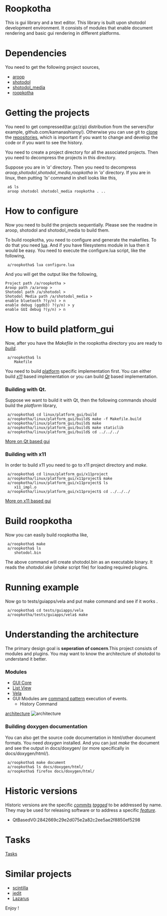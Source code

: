 Roopkotha
=========

This is gui library and a text editor. This library is built upon shotodol development environment. It consists of modules that enable document rendering and basic gui rendering in different platforms.

Dependencies
============

You need to get the following project sources,

- [aroop](https://github.com/kamanashisroy/aroop)
- [shotodol](https://github.com/kamanashisroy/shotodol)
- [shotodol\_media](https://github.com/kamanashisroy/shotodol_media)
- [roopkotha](https://github.com/kamanashisroy/roopkotha)


Getting the projects
====================

You need to get compressed(tar.gz/zip) distribution from the servers(for example, github.com/kamanashisroy/). Otherwise you can use git to [clone](http://git-scm.com/docs/git-clone) the [repositories](http://en.wikipedia.org/wiki/Repository_%28version_control%29), which is important if you want to change and develop the code or if you want to see the history.

You need to create a project directory for all the associated projects. Then you need to decompress the projects in this directory.

Suppose you are in _'a'_ directory. Then you need to decompress _aroop_,_shotodol_,_shotodol\_media_,_roopkotha_ in _'a'_ directory. If you are in linux, then putting _'ls'_ command in shell looks like this,

```
 a$ ls 
 aroop shotodol shotodol_media roopkotha . .. 
```


How to configure
===============

Now you need to build the projects sequentially. Please see the readme in aroop, shotodol and shotodol\_media to build them.

To build roopkotha, you need to configure and generate the makefiles. To do that you need [lua](http://www.lua.org/). And if you have filesystems module in lua then it would be easy. You need to execute the configure.lua script, like the following,

```
 a/roopkotha$ lua configure.lua
```

And you will get the output like the following,

```
Project path /a/roopkotha > 
Aroop path /a/aroop > 
Shotodol path /a/shotodol > 
Shotodol Media path /a/shotodol_media > 
enable bluetooth ?(y/n) > n
enable debug (ggdb3) ?(y/n) > y
enable GUI debug ?(y/n) > n
```

How to build platform\_gui
======================

Now, after you have the _Makefile_ in the roopkotha directory you are ready to [_build_](http://en.wikipedia.org/wiki/Software_build).
```
 a/roopkotha$ ls
	Makefile
```
You need to build [platform](http://en.wikipedia.org/wiki/Computing_platform) specific implementation first. You can either build [_x11_](http://www.x.org/) based implementation or you can build [_Qt_](http://qt-project.org/) based implementation.

### Building with Qt.

Suppose we want to build it with Qt, then the following commands should build the _platform_ library,

```
 a/roopkotha$ cd linux/platform_gui/build
 a/roopkotha/linux/platform_gui/build$ make -f Makefile.build
 a/roopkotha/linux/platform_gui/build$ make
 a/roopkotha/linux/platform_gui/build$ make staticlib
 a/roopkotha/linux/platform_gui/build$ cd ../../../
```
<a href="linux/platform_gui/qtproject/README.md">More on Qt based gui</a>

### Building with x11

In order to build x11 you need to go to x11 project directory and _make_.

```
 a/roopkotha$ cd linux/platform_gui/x11project
 a/roopkotha/linux/platform_gui/x11project$ make
 a/roopkotha/linux/platform_gui/x11project$ ls
	x11_impl.o
 a/roopkotha/linux/platform_gui/x11project$ cd ../../../
```
<a href="linux/platform_gui/x11project/README.md">More on x11 based gui</a>

Build roopkotha
==============

Now you can easily build roopkotha like,

```
 a/roopkotha$ make
 a/roopkotha$ ls
	shotodol.bin
```

The above command will create shotodol.bin as an executable binary. It reads the _shotodol.ske_ (_shake_ script file) for loading required
plugins. 

Running example
=============

Now go to tests/guiapps/vela and put make command and see if it works .

```
 a/roopkotha$ cd tests/guiapps/vela
 a/roopkotha/tests/guiapps/vela$ make
```

Understanding the architecture
==============================

The primary design goal is **seperation of concern**.This project consists of modules and plugins. You may want to know the architecture of shotodol to understand it better.

### Modules

- [GUI Core](libs/gui/README.md)
- [List View](libs/listview/README.md)
- [Vela](libs/vela/README.md)
- GUI Modules are [command pattern](http://en.wikipedia.org/wiki/Command_Pattern) execution of events.
	- History Command 

[architecture](docs/architecture/architecture.dot)
![architecture](https://cloud.githubusercontent.com/assets/973414/3787425/0c4aaa00-1a18-11e4-9de6-70db3d9e7d31.jpg)

### Building doxygen documentation

You can also get the source code documentation in html/other document formats. You need _doxygen_ installed. And you can just _make_ the document and see the output in docs/doxygen/ (or more specifically in docs/doxygen/html/).
```
 a/roopkotha$ make document 
 a/roopkotha$ ls docs/doxygen/html/ 
 a/roopkotha$ firefox docs/doxygen/html/
```

Historic versions
=================

Historic versions are the specific [_commits_](http://git-scm.com/docs/git-commit) [_tagged_](http://git-scm.com/docs/git-tag) to be addressed by name. They may be used for releasing software or to address a specific [_feature_](http://en.wikipedia.org/wiki/Feature_%28software_design%29). 

- QtBasedV0:2842669c29e2d075e2a82c2ee5ae2f8850ef5298

Tasks
======

[Tasks](TASKS.md)

Similar projects
================

- [scintilla](http://www.scintilla.org/)
- [jedit](http://www.jedit.org/)
- [Lazarus](http://www.lazarus.freepascal.org/)


Enjoy !


